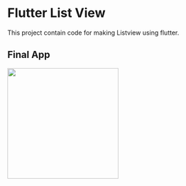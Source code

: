 # Flutter List View

This project contain code for making Listview using flutter.

## Final App

<img src="https://i.ibb.co/SmCdQYZ/list-card.png" width="250"/>
